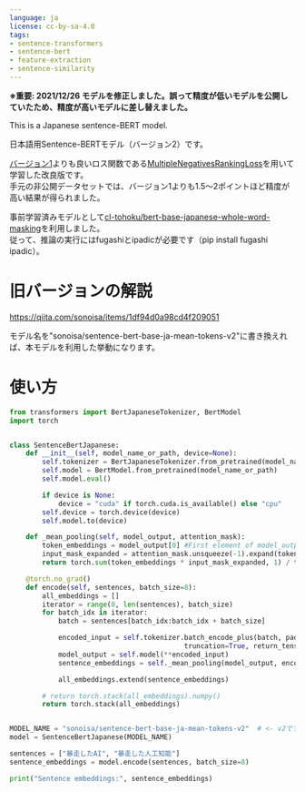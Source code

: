 ```yaml
---
language: ja
license: cc-by-sa-4.0
tags:
- sentence-transformers
- sentence-bert
- feature-extraction
- sentence-similarity
---
```


**※重要: 2021/12/26 モデルを修正しました。誤って精度が低いモデルを公開していたため、精度が高いモデルに差し替えました。**


This is a Japanese sentence-BERT model.

日本語用Sentence-BERTモデル（バージョン2）です。

[バージョン1](https://huggingface.co/sonoisa/sentence-bert-base-ja-mean-tokens)よりも良いロス関数である[MultipleNegativesRankingLoss](https://www.sbert.net/docs/package_reference/losses.html#multiplenegativesrankingloss)を用いて学習した改良版です。  
手元の非公開データセットでは、バージョン1よりも1.5〜2ポイントほど精度が高い結果が得られました。

事前学習済みモデルとして[cl-tohoku/bert-base-japanese-whole-word-masking](https://huggingface.co/cl-tohoku/bert-base-japanese-whole-word-masking)を利用しました。  
従って、推論の実行にはfugashiとipadicが必要です（pip install fugashi ipadic）。


# 旧バージョンの解説

https://qiita.com/sonoisa/items/1df94d0a98cd4f209051

モデル名を"sonoisa/sentence-bert-base-ja-mean-tokens-v2"に書き換えれば、本モデルを利用した挙動になります。


# 使い方

```python
from transformers import BertJapaneseTokenizer, BertModel
import torch


class SentenceBertJapanese:
    def __init__(self, model_name_or_path, device=None):
        self.tokenizer = BertJapaneseTokenizer.from_pretrained(model_name_or_path)
        self.model = BertModel.from_pretrained(model_name_or_path)
        self.model.eval()

        if device is None:
            device = "cuda" if torch.cuda.is_available() else "cpu"
        self.device = torch.device(device)
        self.model.to(device)

    def _mean_pooling(self, model_output, attention_mask):
        token_embeddings = model_output[0] #First element of model_output contains all token embeddings
        input_mask_expanded = attention_mask.unsqueeze(-1).expand(token_embeddings.size()).float()
        return torch.sum(token_embeddings * input_mask_expanded, 1) / torch.clamp(input_mask_expanded.sum(1), min=1e-9)

    @torch.no_grad()
    def encode(self, sentences, batch_size=8):
        all_embeddings = []
        iterator = range(0, len(sentences), batch_size)
        for batch_idx in iterator:
            batch = sentences[batch_idx:batch_idx + batch_size]

            encoded_input = self.tokenizer.batch_encode_plus(batch, padding="longest", 
                                           truncation=True, return_tensors="pt").to(self.device)
            model_output = self.model(**encoded_input)
            sentence_embeddings = self._mean_pooling(model_output, encoded_input["attention_mask"]).to('cpu')

            all_embeddings.extend(sentence_embeddings)

        # return torch.stack(all_embeddings).numpy()
        return torch.stack(all_embeddings)


MODEL_NAME = "sonoisa/sentence-bert-base-ja-mean-tokens-v2"  # <- v2です。
model = SentenceBertJapanese(MODEL_NAME)

sentences = ["暴走したAI", "暴走した人工知能"]
sentence_embeddings = model.encode(sentences, batch_size=8)

print("Sentence embeddings:", sentence_embeddings)
```

